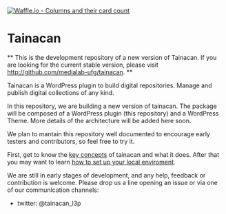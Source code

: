 [![Waffle.io - Columns and their card count](https://badge.waffle.io/tainacan/tainacan.svg?columns=In%20Progress)](https://waffle.io/tainacan/tainacan) 

# Tainacan

** This is the development repository of a new version of Tainacan. If you are looking for the current stable version, please visit http://github.com/medialab-ufg/tainacan. **

Tainacan is a WordPress plugin to build digital repositories. Manage and publish digital collections of any kind.

In this repository, we are building a new version of tainacan. The package will be composed of a WordPress plugin (this repository) and a WordPress Theme. More details of the architecture will be added here soon.

We plan to mantain this repository well documented to encourage early testers and contributors, so feel free to try it.

First, get to know the [key concepts](docs/key-concepts.md) of tainacan and what it does. After that you may want to learn [how to set up your local enviroment](docs/setup-local.md).

We are still in early stages of development, and any help, feedback or contribution is welcome. Please drop us a line opening an issue or via one of our communication channels: 

* twitter: @tainacan_l3p
